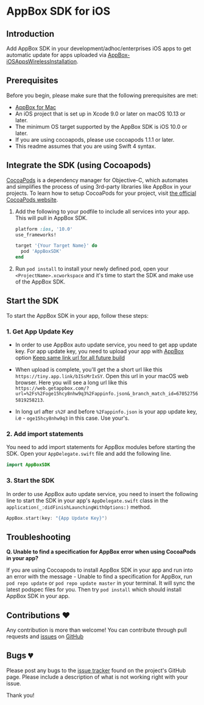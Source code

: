 # AppBox SDK for iOS

## Introduction
Add AppBox SDK in your development/adhoc/enterprises iOS apps to get automatic update for apps uploaded via [AppBox-iOSAppsWirelessInstallation](https://getappbox.com/).

## Prerequisites
Before you begin, please make sure that the following prerequisites are met:
* [AppBox for Mac](https://getappbox.com/download)
* An iOS project that is set up in Xcode 9.0 or later on macOS 10.13 or later.
* The minimum OS target supported by the AppBox SDK is iOS 10.0 or later.
* If you are using cocoapods, please use cocoapods 1.1.1 or later.
* This readme assumes that you are using Swift 4 syntax.

## Integrate the SDK (using Cocoapods)

[CocoaPods](http://cocoapods.org/) is a dependency manager for Objective-C, which automates and simplifies the process of using 3rd-party libraries like AppBox in your projects. To learn how to setup CocoaPods for your project, visit [the official CocoaPods website](http://cocoapods.org/).

1. Add the following to your podfile to include all services into your app. This will pull in AppBox SDK.

    ```ruby
    platform :ios, '10.0'
    use_frameworks! 

    target '{Your Target Name}' do
      pod 'AppBoxSDK'
    end
    ```

1. Run `pod install` to install your newly defined pod, open your `<ProjectName>.xcworkspace` and it's time to start the SDK and make use of the AppBox SDK.

## Start the SDK

To start the AppBox SDK in your app, follow these steps:

### 1. Get App Update Key
*  In order to use AppBox auto update service, you need to get app update key. For app update key, you need to upload your app with [AppBox](http://getappbox.com) option [Keep same link url for all future build](https://docs.getappbox.com/Features/keepsamelink/)

* When upload is complete, you'll get the a short url like this `https://tiny.app.link/bISsMrIxSY`. Open this url in your macOS web browser. Here you will see a long url like this `https://web.getappbox.com/?url=%2Fs%2Foge15hcy8nhw9q3%2Fappinfo.json&_branch_match_id=670527565819258213`.

* In long url after `s%2F` and before `%2Fappinfo.json` is your app update key, i.e - `oge15hcy8nhw9q3` in this case. Use your's.

### 2. Add import statements

You need to add import statements for AppBox modules before starting the SDK. Open your `AppDelegate.swift` file and add the following line.

```swift
import AppBoxSDK
```

### 3. Start the SDK

In order to use AppBox auto update service, you need to insert the following line to start the SDK in your app's `AppDelegate.swift` class in the `application(_:didFinishLaunchingWithOptions:)` method.

```swift
AppBox.start(key: "{App Update Key}")
```

## Troubleshooting

**Q. Unable to find a specification for AppBox error when using CocoaPods in your app?**

If you are using Cocoapods to install AppBox SDK in your app and run into an error with the message - Unable to find a specification for AppBox, run `pod repo update` or `pod repo update master` in your terminal. It will sync the latest podspec files for you. Then try `pod install` which should install AppBox SDK in your app.

## Contributions ❤️
Any contribution is more than welcome! You can contribute through pull requests and [issues](https://github.com/getappbox/AppBox-iOS-SDK/issues) on [GitHub](https://github.com/getappbox/AppBox-iOS-SDK/)

## Bugs 💔 
Please post any bugs to the [issue tracker](https://github.com/getappbox/AppBox-iOS-SDK/issues) found on the project's GitHub page. Please include a description of what is not working right with your issue.

Thank you!
